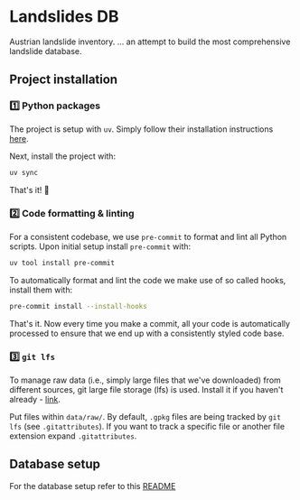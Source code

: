 # Landslides DB

Austrian landslide inventory.
... an attempt to build the most comprehensive landslide database.

## Project installation

### 1️⃣ Python packages 

The project is setup with `uv`. Simply follow their installation instructions
[here](https://docs.astral.sh/uv/#installation).

Next, install the project with:

```bash
uv sync
```

That's it! 🚀

### 2️⃣ Code formatting & linting

For a consistent codebase, we use `pre-commit` to format and lint all
Python scripts. Upon initial setup install `pre-commit` with:

```bash
uv tool install pre-commit
```

To automatically format and lint the code we make use of so called hooks, 
install them with:

```bash
pre-commit install --install-hooks
```

That's it. Now every time you make a commit, all your code is automatically
processed to ensure that we end up with a consistently styled code base.

### 3️⃣ `git lfs`

To manage raw data (i.e., simply large files that we've downloaded)
from different sources, git large file storage (lfs) is used. Install it if you
haven't already - [link](https://git-lfs.com/).

Put files within `data/raw/`. By default, `.gpkg` files are being tracked by
`git lfs` (see `.gitattributes`). If you want to track a specific file or 
another file extension expand `.gitattributes`.

## Database setup

For the database setup refer to this [README](./alembic/README.md)
